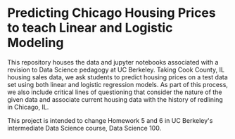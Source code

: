 # Predicting Chicago Housing Prices to teach Linear and Logistic Modeling

This repository houses the data and jupyter notebooks associated with a revision to Data Science pedagogy at UC Berkeley. Taking Cook County, IL housing sales data, we ask students to predict housing prices on a test data set using both linear and logistic regression models. As part of this process, we also include critical lines of questioning that consider the nature of the given data and associate current housing data with the history of redlining in Chicago, IL.

This project is intended to change Homework 5 and 6 in UC Berkeley's intermediate Data Science course, Data Science 100.
